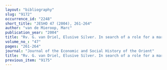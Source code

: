```yaml
---
layout: "bibliography"
slug: "9172"
occurrence_id: "2248"
short_title: "JESHO 47 (2004), 261-264"
author: "van de Mieroop, Marc"
publication_year: "2004"
title: "Rv. G. van Driel, Elusive Silver. In search of a role for a market in an agrarian enviroment. Aspects of Mesopotamian Society. Leiden. 2002."
volume_no_: "47"
pages: "261-264"
journal: "Journal of the Economic and Social History of the Orient"
title: "Rv. G. van Driel, Elusive Silver. In search of a role for a market in an agrarian enviroment. Aspects of Mesopotamian Society. Leiden. 2002."
previous_item: "9175"
---
```

